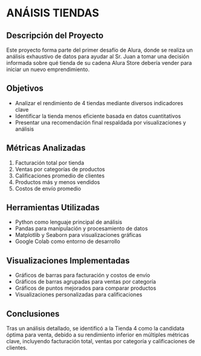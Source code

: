 # ANÁISIS TIENDAS

## Descripción del Proyecto

Este proyecto forma parte del primer desafío de Alura, donde se realiza un análisis exhaustivo de datos para ayudar al Sr. Juan a tomar una decisión informada sobre qué tienda de su cadena Alura Store debería vender para iniciar un nuevo emprendimiento.

## Objetivos

- Analizar el rendimiento de 4 tiendas mediante diversos indicadores clave
- Identificar la tienda menos eficiente basada en datos cuantitativos
- Presentar una recomendación final respaldada por visualizaciones y análisis

## Métricas Analizadas

1. Facturación total por tienda
2. Ventas por categorías de productos
3. Calificaciones promedio de clientes
4. Productos más y menos vendidos
5. Costos de envío promedio

## Herramientas Utilizadas

- Python como lenguaje principal de análisis
- Pandas para manipulación y procesamiento de datos
- Matplotlib y Seaborn para visualizaciones gráficas
- Google Colab como entorno de desarrollo

## Visualizaciones Implementadas

- Gráficos de barras para facturación y costos de envío
- Gráficos de barras agrupadas para ventas por categoría
- Gráficos de puntos mejorados para comparar productos
- Visualizaciones personalizadas para calificaciones

## Conclusiones

Tras un análisis detallado, se identificó a la Tienda 4 como la candidata óptima para venta, debido a su rendimiento inferior en múltiples métricas clave, incluyendo facturación total, ventas por categoría y calificaciones de clientes.
